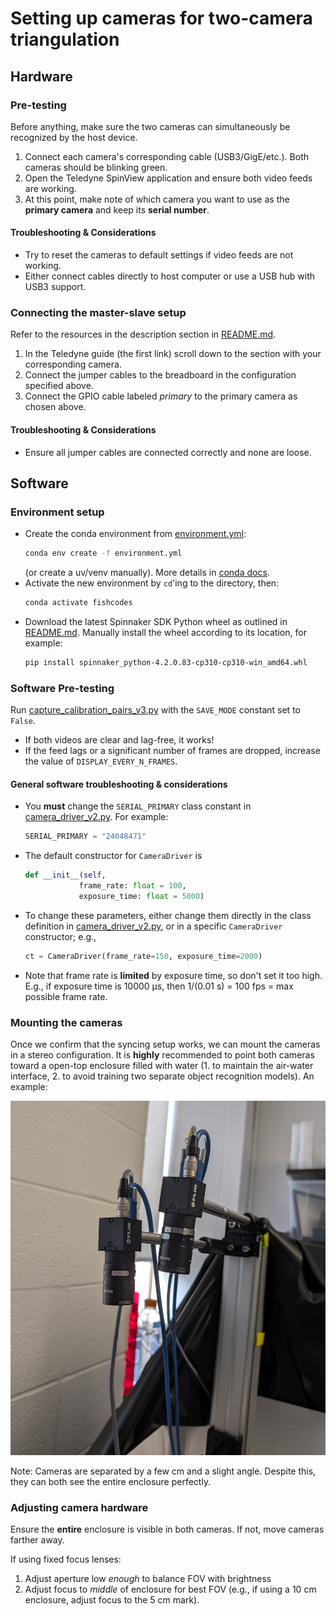 # Setting up cameras for two-camera triangulation
## Hardware
### Pre-testing
Before anything, make sure the two cameras can simultaneously be recognized by the host device.
1. Connect each camera's corresponding cable (USB3/GigE/etc.). Both cameras should be blinking green.
2. Open the Teledyne SpinView application and ensure both video feeds are working.
3. At this point, make note of which camera you want to use as the **primary camera** and keep its **serial number**.
#### Troubleshooting & Considerations
- Try to reset the cameras to default settings if video feeds are not working.
- Either connect cables directly to host computer or use a USB hub with USB3 support.
### Connecting the master-slave setup
Refer to the resources in the description section in [README.md](/README.md).
1. In the Teledyne guide (the first link) scroll down to the section with your corresponding camera.
2. Connect the jumper cables to the breadboard in the configuration specified above.
3. Connect the GPIO cable labeled *primary* to the primary camera as chosen above.
#### Troubleshooting & Considerations
- Ensure all jumper cables are connected correctly and none are loose.
## Software
### Environment setup
- Create the conda environment from [environment.yml](/environment.yml):
    ```bash
    conda env create -f environment.yml
    ```
    (or create a uv/venv manually). More details in [conda docs](https://docs.conda.io/projects/conda/en/latest/user-guide/tasks/manage-environments.html#creating-an-environment-from-an-environment-yml-file).
- Activate the new environment by `cd`'ing to the directory, then:
    ```bash
    conda activate fishcodes
    ```
- Download the latest Spinnaker SDK Python wheel as outlined in [README.md](/README.md).
Manually install the wheel according to its location, for example:
    ```bash
    pip install spinnaker_python-4.2.0.83-cp310-cp310-win_amd64.whl
    ```

### Software Pre-testing
Run [capture_calibration_pairs_v3.py](/capture_calibration_pairs_v3.py) with the `SAVE_MODE` constant set to `False`.
- If both videos are clear and lag-free, it works!
- If the feed lags or a significant number of frames are dropped, increase the value of `DISPLAY_EVERY_N_FRAMES`.
#### General software troubleshooting & considerations
- You **must** change the `SERIAL_PRIMARY` class constant in [camera_driver_v2.py](/camera_driver_v2.py). For example:
    ```python
    SERIAL_PRIMARY = "24048471"
    ```
- The default constructor for `CameraDriver` is
    ```python
    def __init__(self,
                frame_rate: float = 100,
                exposure_time: float = 5000)
    ```
- To change these parameters, either change them directly in the class definition in [camera_driver_v2.py](/camera_driver_v2.py), or in a specific `CameraDriver` constructor; e.g.,
    ```python
    ct = CameraDriver(frame_rate=150, exposure_time=2000)
    ```
- Note that frame rate is **limited** by exposure time, so don't set it too high. E.g., if exposure time is 10000 μs, then 1/(0.01 s) = 100 fps = max possible frame rate.
### Mounting the cameras
Once we confirm that the syncing setup works, we can mount the cameras in a stereo configuration. It is **highly** recommended to point both cameras toward a open-top enclosure filled with water (1. to maintain the air-water interface, 2. to avoid training two separate object recognition models). An example:

![Sample stereo setup](./images/stereo_setup.jpg)

Note: Cameras are separated by a few cm and a slight angle. Despite this, they can both see the entire enclosure perfectly.

### Adjusting camera hardware
Ensure the **entire** enclosure is visible in both cameras. If not, move cameras farther away.

If using fixed focus lenses:
1. Adjust aperture low *enough* to balance FOV with brightness
2. Adjust focus to *middle* of enclosure for best FOV (e.g., if using a 10 cm enclosure, adjust focus to the 5 cm mark).